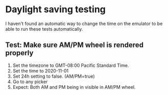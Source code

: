 # Daylight saving testing

I haven't found an automatic way to change the time on the emulator to be able to run these tests automatically.

## Test: Make sure AM/PM wheel is rendered properly

1. Set the timezone to GMT-08:00 Pacific Standard Time.
1. Set the time to 2020-11-01
1. Set 24h setting to false. (AM/PM=true)
1. Go to any picker
1. Expect: Both AM and PM being in visible in AM/PM wheel.
